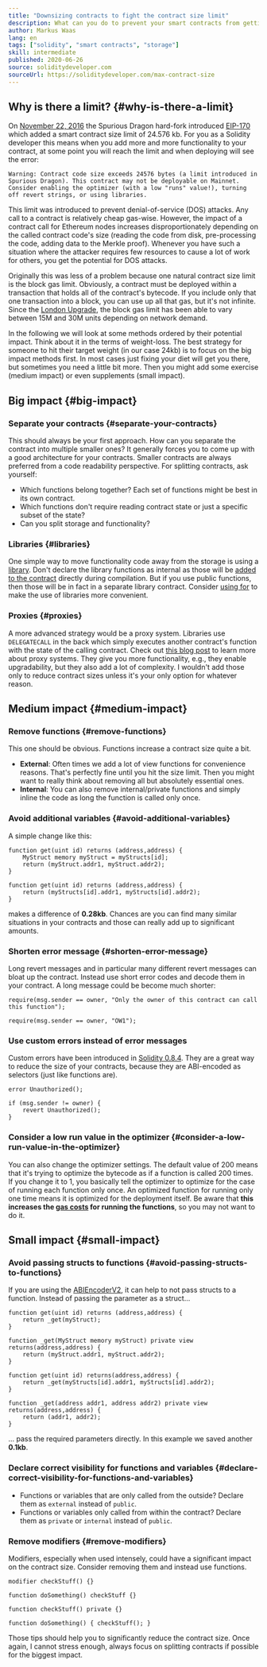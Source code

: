 ```yaml
---
title: "Downsizing contracts to fight the contract size limit"
description: What can you do to prevent your smart contracts from getting too large?
author: Markus Waas
lang: en
tags: ["solidity", "smart contracts", "storage"]
skill: intermediate
published: 2020-06-26
source: soliditydeveloper.com
sourceUrl: https://soliditydeveloper.com/max-contract-size
---
```


## Why is there a limit? {#why-is-there-a-limit}

On [November 22, 2016](https://blog.ethereum.org/2016/11/18/hard-fork-no-4-spurious-dragon/) the Spurious Dragon hard-fork introduced [EIP-170](https://eips.ethereum.org/EIPS/eip-170) which added a smart contract size limit of 24.576 kb. For you as a Solidity developer this means when you add more and more functionality to your contract, at some point you will reach the limit and when deploying will see the error:

`Warning: Contract code size exceeds 24576 bytes (a limit introduced in Spurious Dragon). This contract may not be deployable on Mainnet. Consider enabling the optimizer (with a low "runs" value!), turning off revert strings, or using libraries.`

This limit was introduced to prevent denial-of-service (DOS) attacks. Any call to a contract is relatively cheap gas-wise. However, the impact of a contract call for Ethereum nodes increases disproportionately depending on the called contract code's size (reading the code from disk, pre-processing the code, adding data to the Merkle proof). Whenever you have such a situation where the attacker requires few resources to cause a lot of work for others, you get the potential for DOS attacks.

Originally this was less of a problem because one natural contract size limit is the block gas limit. Obviously, a contract must be deployed within a transaction that holds all of the contract's bytecode. If you include only that one transaction into a block, you can use up all that gas, but it's not infinite. Since the [London Upgrade](/history/#london), the block gas limit has been able to vary between 15M and 30M units depending on network demand.

In the following we will look at some methods ordered by their potential impact. Think about it in the terms of weight-loss. The best strategy for someone to hit their target weight (in our case 24kb) is to focus on the big impact methods first. In most cases just fixing your diet will get you there, but sometimes you need a little bit more. Then you might add some exercise (medium impact) or even supplements (small impact).

## Big impact {#big-impact}

### Separate your contracts {#separate-your-contracts}

This should always be your first approach. How can you separate the contract into multiple smaller ones? It generally forces you to come up with a good architecture for your contracts. Smaller contracts are always preferred from a code readability perspective. For splitting contracts, ask yourself:

- Which functions belong together? Each set of functions might be best in its own contract.
- Which functions don't require reading contract state or just a specific subset of the state?
- Can you split storage and functionality?

### Libraries {#libraries}

One simple way to move functionality code away from the storage is using a [library](https://solidity.readthedocs.io/en/v0.6.10/contracts.html#libraries). Don't declare the library functions as internal as those will be [added to the contract](https://ethereum.stackexchange.com/questions/12975/are-internal-functions-in-libraries-not-covered-by-linking) directly during compilation. But if you use public functions, then those will be in fact in a separate library contract. Consider [using for](https://solidity.readthedocs.io/en/v0.6.10/contracts.html#using-for) to make the use of libraries more convenient.

### Proxies {#proxies}

A more advanced strategy would be a proxy system. Libraries use `DELEGATECALL` in the back which simply executes another contract's function with the state of the calling contract. Check out [this blog post](https://hackernoon.com/how-to-make-smart-contracts-upgradable-2612e771d5a2) to learn more about proxy systems. They give you more functionality, e.g., they enable upgradability, but they also add a lot of complexity. I wouldn't add those only to reduce contract sizes unless it's your only option for whatever reason.

## Medium impact {#medium-impact}

### Remove functions {#remove-functions}

This one should be obvious. Functions increase a contract size quite a bit.

- **External**: Often times we add a lot of view functions for convenience reasons. That's perfectly fine until you hit the size limit. Then you might want to really think about removing all but absolutely essential ones.
- **Internal**: You can also remove internal/private functions and simply inline the code as long the function is called only once.

### Avoid additional variables {#avoid-additional-variables}

A simple change like this:

```solidity
function get(uint id) returns (address,address) {
    MyStruct memory myStruct = myStructs[id];
    return (myStruct.addr1, myStruct.addr2);
}
```

```solidity
function get(uint id) returns (address,address) {
    return (myStructs[id].addr1, myStructs[id].addr2);
}
```

makes a difference of **0.28kb**. Chances are you can find many similar situations in your contracts and those can really add up to significant amounts.

### Shorten error message {#shorten-error-message}

Long revert messages and in particular many different revert messages can bloat up the contract. Instead use short error codes and decode them in your contract. A long message could be become much shorter:

```solidity
require(msg.sender == owner, "Only the owner of this contract can call this function");

```

```solidity
require(msg.sender == owner, "OW1");
```

### Use custom errors instead of error messages

Custom errors have been introduced in [Solidity 0.8.4](https://blog.soliditylang.org/2021/04/21/custom-errors/). They are a great way to reduce the size of your contracts, because they are ABI-encoded as selectors (just like functions are).

```solidity
error Unauthorized();

if (msg.sender != owner) {
    revert Unauthorized();
}
```

### Consider a low run value in the optimizer {#consider-a-low-run-value-in-the-optimizer}

You can also change the optimizer settings. The default value of 200 means that it's trying to optimize the bytecode as if a function is called 200 times. If you change it to 1, you basically tell the optimizer to optimize for the case of running each function only once. An optimized function for running only one time means it is optimized for the deployment itself. Be aware that **this increases the [gas costs](/developers/docs/gas/) for running the functions**, so you may not want to do it.

## Small impact {#small-impact}

### Avoid passing structs to functions {#avoid-passing-structs-to-functions}

If you are using the [ABIEncoderV2](https://solidity.readthedocs.io/en/v0.6.10/layout-of-source-files.html#abiencoderv2), it can help to not pass structs to a function. Instead of passing the parameter as a struct...

```solidity
function get(uint id) returns (address,address) {
    return _get(myStruct);
}

function _get(MyStruct memory myStruct) private view returns(address,address) {
    return (myStruct.addr1, myStruct.addr2);
}
```

```solidity
function get(uint id) returns(address,address) {
    return _get(myStructs[id].addr1, myStructs[id].addr2);
}

function _get(address addr1, address addr2) private view returns(address,address) {
    return (addr1, addr2);
}
```

... pass the required parameters directly. In this example we saved another **0.1kb**.

### Declare correct visibility for functions and variables {#declare-correct-visibility-for-functions-and-variables}

- Functions or variables that are only called from the outside? Declare them as `external` instead of `public`.
- Functions or variables only called from within the contract? Declare them as `private` or `internal` instead of `public`.

### Remove modifiers {#remove-modifiers}

Modifiers, especially when used intensely, could have a significant impact on the contract size. Consider removing them and instead use functions.

```solidity
modifier checkStuff() {}

function doSomething() checkStuff {}
```

```solidity
function checkStuff() private {}

function doSomething() { checkStuff(); }
```

Those tips should help you to significantly reduce the contract size. Once again, I cannot stress enough, always focus on splitting contracts if possible for the biggest impact.
